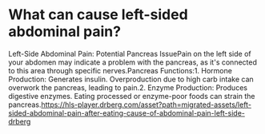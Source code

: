 # What can cause left-sided abdominal pain?

Left-Side Abdominal Pain: Potential Pancreas IssuePain on the left side of your abdomen may indicate a problem with the pancreas, as it's connected to this area through specific nerves.Pancreas Functions:1. Hormone Production: Generates insulin. Overproduction due to high carb intake can overwork the pancreas, leading to pain.2. Enzyme Production: Produces digestive enzymes. Eating processed or enzyme-poor foods can strain the pancreas.https://hls-player.drberg.com/asset?path=migrated-assets/left-sided-abdominal-pain-after-eating-cause-of-abdominal-pain-left-side-drberg